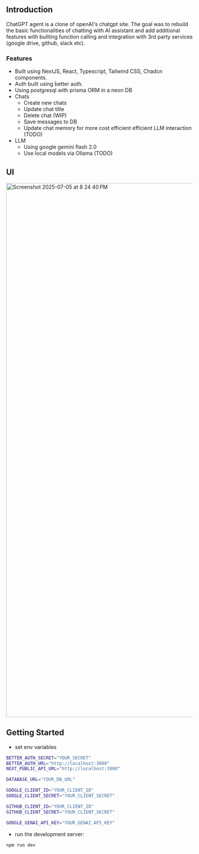 ## Introduction
 ChatGPT agent is a clone of openAI's chatgpt site. The goal was to rebuild the basic functionalities of chatting with AI assistant and add additional features with builting function calling and integration with 3rd party services (google drive, github, slack etc).

### Features
- Built using NextJS, React, Typescript, Tailwind CSS, Chadcn components.
- Auth built using better auth.
- Using postgresql with prisma ORM in a neon DB
- Chats
  - Create new chats
  - Update chat title
  - Delete chat (WIP)
  - Save messages to DB
  - Update chat memory for more cost efficient efficient LLM interaction (TODO)
- LLM
  - Using google gemini flash 2.0
  - Use local models via Ollama (TODO)
 
## UI
<img width="1440" alt="Screenshot 2025-07-05 at 8 24 40 PM" src="https://github.com/user-attachments/assets/9ec59014-1987-45ea-869e-5f3207c50ca7" />

  

## Getting Started

- set env variables
```bash
BETTER_AUTH_SECRET="YOUR_SECRET"
BETTER_AUTH_URL="http://localhost:3000"
NEXT_PUBLIC_API_URL="http://localhost:3000"

DATABASE_URL="YOUR_DB_URL"

GOOGLE_CLIENT_ID="YOUR_CLIENT_ID"
GOOGLE_CLIENT_SECRET="YOUR_CLIENT_SECRET"

GITHUB_CLIENT_ID="YOUR_CLIENT_ID"
GITHUB_CLIENT_SECRET="YOUR_CLIENT_SECRET"

GOOGLE_GENAI_API_KEY="YOUR_GENAI_API_KEY"
```
- run the development server:
```bash
npm run dev
```
